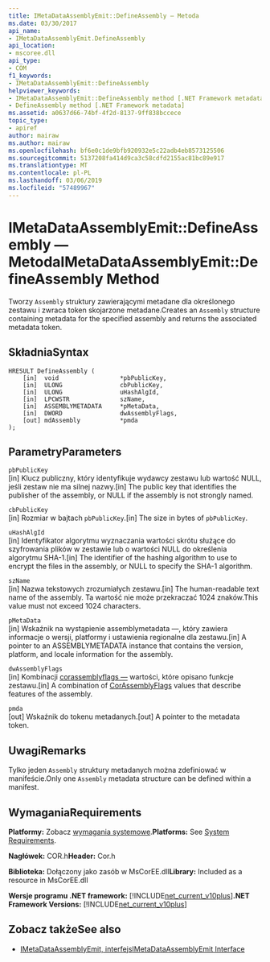 ```yaml
---
title: IMetaDataAssemblyEmit::DefineAssembly — Metoda
ms.date: 03/30/2017
api_name:
- IMetaDataAssemblyEmit.DefineAssembly
api_location:
- mscoree.dll
api_type:
- COM
f1_keywords:
- IMetaDataAssemblyEmit::DefineAssembly
helpviewer_keywords:
- IMetaDataAssemblyEmit::DefineAssembly method [.NET Framework metadata]
- DefineAssembly method [.NET Framework metadata]
ms.assetid: a0637d66-74bf-4f2d-8137-9ff838bccece
topic_type:
- apiref
author: mairaw
ms.author: mairaw
ms.openlocfilehash: bf6e0c1de9bfb920932e5c22adb4eb8573125506
ms.sourcegitcommit: 5137208fa414d9ca3c58cdfd2155ac81bc89e917
ms.translationtype: MT
ms.contentlocale: pl-PL
ms.lasthandoff: 03/06/2019
ms.locfileid: "57489967"
---
```

# <a name="imetadataassemblyemitdefineassembly-method"></a><span data-ttu-id="7695c-102">IMetaDataAssemblyEmit::DefineAssembly — Metoda</span><span class="sxs-lookup"><span data-stu-id="7695c-102">IMetaDataAssemblyEmit::DefineAssembly Method</span></span>
<span data-ttu-id="7695c-103">Tworzy `Assembly` struktury zawierającymi metadane dla określonego zestawu i zwraca token skojarzone metadane.</span><span class="sxs-lookup"><span data-stu-id="7695c-103">Creates an `Assembly` structure containing metadata for the specified assembly and returns the associated metadata token.</span></span>  
  
## <a name="syntax"></a><span data-ttu-id="7695c-104">Składnia</span><span class="sxs-lookup"><span data-stu-id="7695c-104">Syntax</span></span>  
  
```  
HRESULT DefineAssembly (  
    [in]  void                 *pbPublicKey,  
    [in]  ULONG                cbPublicKey,  
    [in]  ULONG                uHashAlgId,  
    [in]  LPCWSTR              szName,   
    [in]  ASSEMBLYMETADATA     *pMetaData,  
    [in]  DWORD                dwAssemblyFlags,  
    [out] mdAssembly           *pmda  
);  
```  
  
## <a name="parameters"></a><span data-ttu-id="7695c-105">Parametry</span><span class="sxs-lookup"><span data-stu-id="7695c-105">Parameters</span></span>  
 `pbPublicKey`  
 <span data-ttu-id="7695c-106">[in] Klucz publiczny, który identyfikuje wydawcy zestawu lub wartość NULL, jeśli zestaw nie ma silnej nazwy.</span><span class="sxs-lookup"><span data-stu-id="7695c-106">[in] The public key that identifies the publisher of the assembly, or NULL if the assembly is not strongly named.</span></span>  
  
 `cbPublicKey`  
 <span data-ttu-id="7695c-107">[in] Rozmiar w bajtach `pbPublicKey`.</span><span class="sxs-lookup"><span data-stu-id="7695c-107">[in] The size in bytes of `pbPublicKey`.</span></span>  
  
 `uHashAlgId`  
 <span data-ttu-id="7695c-108">[in] Identyfikator algorytmu wyznaczania wartości skrótu służące do szyfrowania plików w zestawie lub o wartości NULL do określenia algorytmu SHA-1.</span><span class="sxs-lookup"><span data-stu-id="7695c-108">[in] The identifier of the hashing algorithm to use to encrypt the files in the assembly, or NULL to specify the SHA-1 algorithm.</span></span>  
  
 `szName`  
 <span data-ttu-id="7695c-109">[in] Nazwa tekstowych zrozumiałych zestawu.</span><span class="sxs-lookup"><span data-stu-id="7695c-109">[in] The human-readable text name of the assembly.</span></span> <span data-ttu-id="7695c-110">Ta wartość nie może przekraczać 1024 znaków.</span><span class="sxs-lookup"><span data-stu-id="7695c-110">This value must not exceed 1024 characters.</span></span>  
  
 `pMetaData`  
 <span data-ttu-id="7695c-111">[in] Wskaźnik na wystąpienie assemblymetadata —, który zawiera informacje o wersji, platformy i ustawienia regionalne dla zestawu.</span><span class="sxs-lookup"><span data-stu-id="7695c-111">[in] A pointer to an ASSEMBLYMETADATA instance that contains the version, platform, and locale information for the assembly.</span></span>  
  
 `dwAssemblyFlags`  
 <span data-ttu-id="7695c-112">[in] Kombinacji [corassemblyflags —](../../../../docs/framework/unmanaged-api/metadata/corassemblyflags-enumeration.md) wartości, które opisano funkcje zestawu.</span><span class="sxs-lookup"><span data-stu-id="7695c-112">[in] A combination of [CorAssemblyFlags](../../../../docs/framework/unmanaged-api/metadata/corassemblyflags-enumeration.md) values that describe features of the assembly.</span></span>  
  
 `pmda`  
 <span data-ttu-id="7695c-113">[out] Wskaźnik do tokenu metadanych.</span><span class="sxs-lookup"><span data-stu-id="7695c-113">[out] A pointer to the metadata token.</span></span>  
  
## <a name="remarks"></a><span data-ttu-id="7695c-114">Uwagi</span><span class="sxs-lookup"><span data-stu-id="7695c-114">Remarks</span></span>  
 <span data-ttu-id="7695c-115">Tylko jeden `Assembly` struktury metadanych można zdefiniować w manifeście.</span><span class="sxs-lookup"><span data-stu-id="7695c-115">Only one `Assembly` metadata structure can be defined within a manifest.</span></span>  
  
## <a name="requirements"></a><span data-ttu-id="7695c-116">Wymagania</span><span class="sxs-lookup"><span data-stu-id="7695c-116">Requirements</span></span>  
 <span data-ttu-id="7695c-117">**Platformy:** Zobacz [wymagania systemowe](../../../../docs/framework/get-started/system-requirements.md).</span><span class="sxs-lookup"><span data-stu-id="7695c-117">**Platforms:** See [System Requirements](../../../../docs/framework/get-started/system-requirements.md).</span></span>  
  
 <span data-ttu-id="7695c-118">**Nagłówek:** COR.h</span><span class="sxs-lookup"><span data-stu-id="7695c-118">**Header:** Cor.h</span></span>  
  
 <span data-ttu-id="7695c-119">**Biblioteka:** Dołączony jako zasób w MsCorEE.dll</span><span class="sxs-lookup"><span data-stu-id="7695c-119">**Library:** Included as a resource in MsCorEE.dll</span></span>  
  
 <span data-ttu-id="7695c-120">**Wersje programu .NET framework:** [!INCLUDE[net_current_v10plus](../../../../includes/net-current-v10plus-md.md)]</span><span class="sxs-lookup"><span data-stu-id="7695c-120">**.NET Framework Versions:** [!INCLUDE[net_current_v10plus](../../../../includes/net-current-v10plus-md.md)]</span></span>  
  
## <a name="see-also"></a><span data-ttu-id="7695c-121">Zobacz także</span><span class="sxs-lookup"><span data-stu-id="7695c-121">See also</span></span>
- [<span data-ttu-id="7695c-122">IMetaDataAssemblyEmit, interfejs</span><span class="sxs-lookup"><span data-stu-id="7695c-122">IMetaDataAssemblyEmit Interface</span></span>](../../../../docs/framework/unmanaged-api/metadata/imetadataassemblyemit-interface.md)
